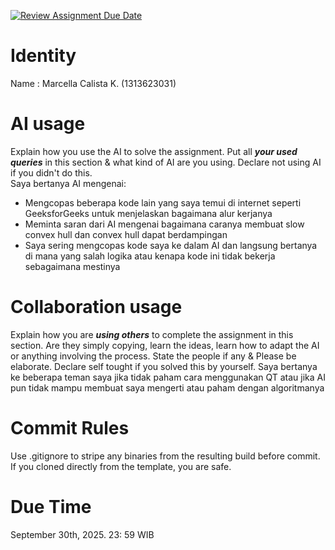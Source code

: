 [![Review Assignment Due Date](https://classroom.github.com/assets/deadline-readme-button-22041afd0340ce965d47ae6ef1cefeee28c7c493a6346c4f15d667ab976d596c.svg)](https://classroom.github.com/a/T_SwjO2j)
# Identity
Name : Marcella Calista K. (1313623031)

# AI usage
Explain how you use the AI to solve the assignment. Put all ***your used queries*** in this section & what kind of AI are you using. Declare not using AI if you didn't do this.  
Saya bertanya AI mengenai:
- Mengcopas beberapa kode lain yang saya temui di internet seperti GeeksforGeeks untuk menjelaskan bagaimana alur kerjanya
- Meminta saran dari AI mengenai bagaimana caranya membuat slow convex hull dan convex hull dapat berdampingan
- Saya sering mengcopas kode saya ke dalam AI dan langsung bertanya di mana yang salah logika atau kenapa kode ini tidak bekerja sebagaimana mestinya 

# Collaboration usage
Explain how you are ***using others*** to complete the assignment in this section. Are they simply copying, learn the ideas, learn how to adapt the AI or anything involving the process. State the people if any & Please be elaborate. Declare self tought if you solved this by yourself. 
Saya bertanya ke beberapa teman saya jika tidak paham cara menggunakan QT atau jika AI pun tidak mampu membuat saya mengerti atau paham dengan algoritmanya

# Commit Rules
Use .gitignore to stripe any binaries from the resulting build before commit.  If you cloned directly from the template, you are safe. 

# Due Time
September 30th, 2025. 23: 59 WIB
